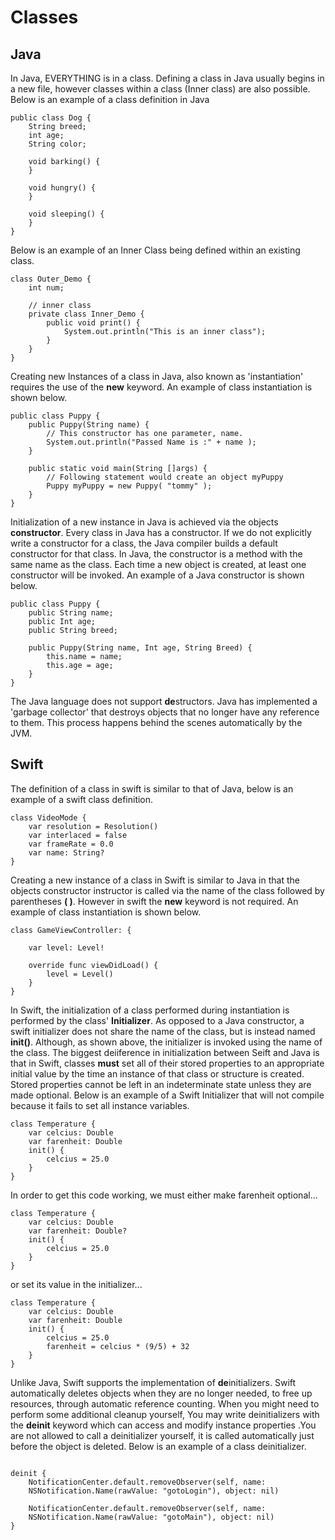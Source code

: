 # Classes

## Java
In Java, EVERYTHING is in a class.  Defining a class in Java usually begins in a new file, however classes within a class (Inner class) are also possible. Below is an example of a class definition in Java

```
public class Dog {
    String breed;
    int age;
    String color;

    void barking() {
    }

    void hungry() {
    }

    void sleeping() {
    }
}
```

Below is an example of an Inner Class being defined within an existing class.

```
class Outer_Demo {
    int num;

    // inner class
    private class Inner_Demo {
        public void print() {
            System.out.println("This is an inner class");
        }
    }
}
```
Creating new Instances of a class in Java, also known as 'instantiation' requires the use of the **new** keyword. An example of class instantiation is shown below.

```
public class Puppy {
    public Puppy(String name) {
        // This constructor has one parameter, name.
        System.out.println("Passed Name is :" + name );
    }

    public static void main(String []args) {
        // Following statement would create an object myPuppy
        Puppy myPuppy = new Puppy( "tommy" );
    }
}
```
Initialization of a new instance in Java is achieved via the objects **constructor**. Every class in Java has a constructor. If we do not explicitly write a constructor for a class, the Java compiler builds a default constructor for that class. In Java, the constructor is a method with the same name as the class. Each time a new object is created, at least one constructor will be invoked.  An example of a Java constructor is shown below.

```
public class Puppy {
    public String name;
    public Int age;
    public String breed;

    public Puppy(String name, Int age, String Breed) {
        this.name = name;
        this.age = age;
    }
}
```
The Java language does not support **de**structors. Java has implemented a 'garbage collector' that destroys objects that no longer have any reference to them. This process happens behind the scenes automatically by the JVM.


## Swift

The definition of a class in swift is similar to that of Java, below is an example of a swift class definition.

```
class VideoMode {
    var resolution = Resolution()
    var interlaced = false
    var frameRate = 0.0
    var name: String?
}

```

Creating a new instance of a class in Swift  is similar to Java in that the objects constructor instructor is called via the name of the class followed by parentheses **( )**. However in swift the **new** keyword is not required. An example of class instantiation is shown below.

```
class GameViewController: {

    var level: Level!

    override func viewDidLoad() {
        level = Level()
    }
}

```
In Swift, the initialization of a class performed during instantiation is performed by the class' **Initializer**. As opposed to a Java constructor, a  swift initializer does not share the name of the class, but is instead named **init()**. Although, as shown above, the initializer is invoked using the name of the class. The biggest deiiference in initialization between Seift and Java is that in Swift, classes **must** set all of their stored properties to an appropriate initial value by the time an instance of that class or structure is created. Stored properties cannot be left in an indeterminate state unless they are made optional. Below is an example of a Swift Initializer that will not compile because it fails to set all instance variables.

```
class Temperature {
    var celcius: Double
    var farenheit: Double
    init() {
        celcius = 25.0
    }
}

```
In order to get this code working, we must either make farenheit optional...

```
class Temperature {
    var celcius: Double
    var farenheit: Double?
    init() {
        celcius = 25.0
    }
}

```
or set its value in the initializer...

```
class Temperature {
    var celcius: Double
    var farenheit: Double
    init() {
        celcius = 25.0
        farenheit = celcius * (9/5) + 32
    }
}

```

Unlike Java, Swift supports the implementation of **de**initializers. Swift automatically deletes objects when they are no longer needed, to free up resources, through automatic reference counting.  When you might need to perform some additional cleanup yourself, You may write deinitializers with the **deinit** keyword which can access and modify instance properties .You are not allowed to call a deinitializer yourself, it is called automatically just before the object is deleted. Below is an example of a class deinitializer.

```

deinit {
    NotificationCenter.default.removeObserver(self, name: 
    NSNotification.Name(rawValue: "gotoLogin"), object: nil)
    
    NotificationCenter.default.removeObserver(self, name: 
    NSNotification.Name(rawValue: "gotoMain"), object: nil)
}

```











